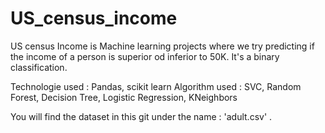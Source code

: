 # US_census_income

US census Income is  Machine learning projects where we try predicting if the income of a person is superior od inferior to 50K.
It's a binary classification.

Technologie used : Pandas, scikit learn
Algorithm used : SVC, Random Forest, Decision Tree, Logistic Regression, KNeighbors

You will find the dataset in this git under the name : 'adult.csv' .
